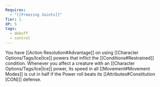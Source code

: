 ```yaml
---
Requires:
  - "[[Freezing Joints]]"
Tier: 1
XP: 5
tags:
  - debuff
  - control
---
```

You have [[Action Resolution#Advantage]] on using [[Character Options/Tags/Ice|Ice]] powers that inflict the [[Conditions#Restrained]] condition. Whenever you affect a creature with an [[Character Options/Tags/Ice|Ice]] power, its speed in all [[Movement#Movement Modes]] is cut in half if the Power roll beats its [[Attributes#Constitution [CON]]] defense.
